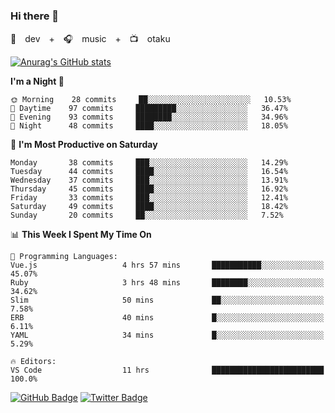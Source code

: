 ### Hi there 👋

🚀　dev　+　🎧　music　+　📺　otaku


[![Anurag's GitHub stats](https://github-readme-stats.vercel.app/api?username=koheitasaka&count_private=true&show_icons=true&theme=monokai)](https://github.com/koheitasaka/github-readme-stats)

<!--START_SECTION:waka-->
**I'm a Night 🦉** 

```text
🌞 Morning    28 commits     ██░░░░░░░░░░░░░░░░░░░░░░░   10.53% 
🌆 Daytime    97 commits     █████████░░░░░░░░░░░░░░░░   36.47% 
🌃 Evening    93 commits     ████████░░░░░░░░░░░░░░░░░   34.96% 
🌙 Night      48 commits     ████░░░░░░░░░░░░░░░░░░░░░   18.05%

```
📅 **I'm Most Productive on Saturday** 

```text
Monday       38 commits     ███░░░░░░░░░░░░░░░░░░░░░░   14.29% 
Tuesday      44 commits     ████░░░░░░░░░░░░░░░░░░░░░   16.54% 
Wednesday    37 commits     ███░░░░░░░░░░░░░░░░░░░░░░   13.91% 
Thursday     45 commits     ████░░░░░░░░░░░░░░░░░░░░░   16.92% 
Friday       33 commits     ███░░░░░░░░░░░░░░░░░░░░░░   12.41% 
Saturday     49 commits     ████░░░░░░░░░░░░░░░░░░░░░   18.42% 
Sunday       20 commits     ██░░░░░░░░░░░░░░░░░░░░░░░   7.52%

```


📊 **This Week I Spent My Time On** 

```text
💬 Programming Languages: 
Vue.js                   4 hrs 57 mins       ███████████░░░░░░░░░░░░░░   45.07% 
Ruby                     3 hrs 48 mins       ████████░░░░░░░░░░░░░░░░░   34.62% 
Slim                     50 mins             ██░░░░░░░░░░░░░░░░░░░░░░░   7.58% 
ERB                      40 mins             █░░░░░░░░░░░░░░░░░░░░░░░░   6.11% 
YAML                     34 mins             █░░░░░░░░░░░░░░░░░░░░░░░░   5.29%

🔥 Editors: 
VS Code                  11 hrs              █████████████████████████   100.0%

```


<!--END_SECTION:waka-->

[![GitHub Badge](https://img.shields.io/badge/GitHub-100000?style=for-the-badge&logo=github&logoColor=white)](https://github.com/koheitasaka)
[![Twitter Badge](https://img.shields.io/badge/Twitter-1DA1F2?style=for-the-badge&logo=twitter&logoColor=white)](https://twitter.com/sleep_asleep_)
